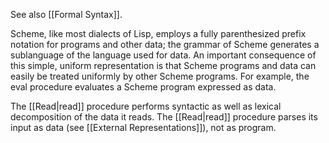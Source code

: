 See also [[Formal Syntax]].

Scheme, like most dialects of Lisp, employs a fully parenthesized prefix notation for programs and other data; the grammar of Scheme generates a sublanguage of the language used for data. An important consequence of this simple, uniform representation is that Scheme programs and data can easily be treated uniformly by other Scheme programs. For example, the eval procedure evaluates a Scheme program expressed as data.

The [[Read|read]] procedure performs syntactic as well as lexical decomposition of the data it reads. The [[Read|read]] procedure parses its input as data (see [[External Representations]]), not as program.